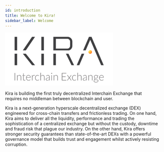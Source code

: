 ```yaml
---
id: introduction
title: Welcome to Kira!
sidebar_label: Welcome
---
```


<img src="assets/KiraMain.png" width="70%">

Kira is building the first truly decentralized Interchain Exchange that requires no middleman between blockchain and user.

Kira is a next-generation hyperscale decentralized exchange (DEX)
engineered for cross-chain transfers and frictionless trading. On one
hand, Kira aims to deliver all the liquidity, performance and trading
the sophistication of a centralized exchange but without the custody,
downtime and fraud risk that plague our industry. On the other hand,
Kira offers stronger security guarantees than state-of-the-art DEXs
with a powerful governance model that builds trust and engagement
whilst actively resisting corruption.
